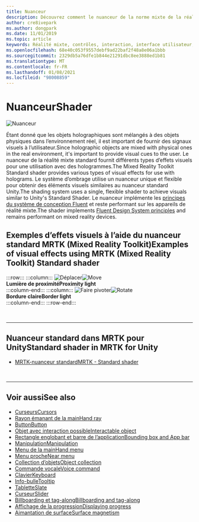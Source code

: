 ```yaml
---
title: Nuanceur
description: Découvrez comment le nuanceur de la norme mixte de la réalité fournit différents types d’effets visuels qui peuvent être utilisés avec des hologrammes dans vos applications de réalité mixte.
author: cre8ivepark
ms.author: dongpark
ms.date: 11/01/2019
ms.topic: article
keywords: Réalité mixte, contrôles, interaction, interface utilisateur, expérience utilisateur, nuanceur, casque de réalité mixte, casque de réalité mixte, casque de réalité virtuelle, HoloLens, MRTK, boîte à outils de réalité mixte, effets visuels
ms.openlocfilehash: 68e40c053f9557debf9ad22baf2f48a8e06a1bbb
ms.sourcegitcommit: 2329db5a76dfe1b844e21291dbc8ee3888ed1b81
ms.translationtype: MT
ms.contentlocale: fr-FR
ms.lasthandoff: 01/08/2021
ms.locfileid: "98008859"
---
```

# <a name="shader"></a><span data-ttu-id="474a2-104">Nuanceur</span><span class="sxs-lookup"><span data-stu-id="474a2-104">Shader</span></span>

![Nuanceur](images/UX_Hero_StandardShader.jpg)

<span data-ttu-id="474a2-106">Étant donné que les objets holographiques sont mélangés à des objets physiques dans l’environnement réel, il est important de fournir des signaux visuels à l’utilisateur.</span><span class="sxs-lookup"><span data-stu-id="474a2-106">Since holographic objects are mixed with physical ones in the real environment, it's important to provide visual cues to the user.</span></span> <span data-ttu-id="474a2-107">Le nuanceur de la réalité mixte standard fournit différents types d’effets visuels pour une utilisation avec des hologrammes.</span><span class="sxs-lookup"><span data-stu-id="474a2-107">The Mixed Reality Toolkit Standard shader provides various types of visual effects for use with holograms.</span></span> <span data-ttu-id="474a2-108">Le système d’ombrage utilise un nuanceur unique et flexible pour obtenir des éléments visuels similaires au nuanceur standard Unity.</span><span class="sxs-lookup"><span data-stu-id="474a2-108">The shading system uses a single, flexible shader to achieve visuals similar to Unity's Standard Shader.</span></span> <span data-ttu-id="474a2-109">Le nuanceur implémente les [principes du système de conception Fluent](https://www.microsoft.com/design/fluent/#/) et reste performant sur les appareils de réalité mixte.</span><span class="sxs-lookup"><span data-stu-id="474a2-109">The shader implements [Fluent Design System principles](https://www.microsoft.com/design/fluent/#/) and remains performant on mixed reality devices.</span></span>
<br>

## <a name="examples-of-visual-effects-using-mrtk-mixed-reality-toolkit-standard-shader"></a><span data-ttu-id="474a2-110">Exemples d’effets visuels à l’aide du nuanceur standard MRTK (Mixed Reality Toolkit)</span><span class="sxs-lookup"><span data-stu-id="474a2-110">Examples of visual effects using MRTK (Mixed Reality Toolkit) Standard shader</span></span> 
:::row:::
    :::column:::
       <span data-ttu-id="474a2-111">![Déplacer](images/UX_Button_Affordance_ProximityLight.jpg)</span><span class="sxs-lookup"><span data-stu-id="474a2-111">![Move](images/UX_Button_Affordance_ProximityLight.jpg)</span></span><br>
       <span data-ttu-id="474a2-112">**Lumière de proximité**</span><span class="sxs-lookup"><span data-stu-id="474a2-112">**Proximity light**</span></span><br>
    :::column-end:::
    :::column:::
       <span data-ttu-id="474a2-113">![Faire pivoter](images/UX_Button_Affordance_FocusHighlight.jpg)</span><span class="sxs-lookup"><span data-stu-id="474a2-113">![Rotate](images/UX_Button_Affordance_FocusHighlight.jpg)</span></span><br>
        <span data-ttu-id="474a2-114">**Bordure claire**</span><span class="sxs-lookup"><span data-stu-id="474a2-114">**Border light**</span></span><br>
    :::column-end:::
:::row-end:::

<br>

---

## <a name="standard-shader-in-mrtk-for-unity"></a><span data-ttu-id="474a2-115">Nuanceur standard dans MRTK pour Unity</span><span class="sxs-lookup"><span data-stu-id="474a2-115">Standard shader in MRTK for Unity</span></span>

* [<span data-ttu-id="474a2-116">MRTK-nuanceur standard</span><span class="sxs-lookup"><span data-stu-id="474a2-116">MRTK - Standard shader</span></span>](https://microsoft.github.io/MixedRealityToolkit-Unity/Documentation/README_MRTKStandardShader.html)

<br>

---

## <a name="see-also"></a><span data-ttu-id="474a2-117">Voir aussi</span><span class="sxs-lookup"><span data-stu-id="474a2-117">See also</span></span>

* [<span data-ttu-id="474a2-118">Curseurs</span><span class="sxs-lookup"><span data-stu-id="474a2-118">Cursors</span></span>](cursors.md)
* [<span data-ttu-id="474a2-119">Rayon émanant de la main</span><span class="sxs-lookup"><span data-stu-id="474a2-119">Hand ray</span></span>](point-and-commit.md)
* [<span data-ttu-id="474a2-120">Button</span><span class="sxs-lookup"><span data-stu-id="474a2-120">Button</span></span>](button.md)
* [<span data-ttu-id="474a2-121">Objet avec interaction possible</span><span class="sxs-lookup"><span data-stu-id="474a2-121">Interactable object</span></span>](interactable-object.md)
* [<span data-ttu-id="474a2-122">Rectangle englobant et barre de l’application</span><span class="sxs-lookup"><span data-stu-id="474a2-122">Bounding box and App bar</span></span>](app-bar-and-bounding-box.md)
* [<span data-ttu-id="474a2-123">Manipulation</span><span class="sxs-lookup"><span data-stu-id="474a2-123">Manipulation</span></span>](direct-manipulation.md)
* [<span data-ttu-id="474a2-124">Menu de la main</span><span class="sxs-lookup"><span data-stu-id="474a2-124">Hand menu</span></span>](hand-menu.md)
* [<span data-ttu-id="474a2-125">Menu proche</span><span class="sxs-lookup"><span data-stu-id="474a2-125">Near menu</span></span>](near-menu.md)
* [<span data-ttu-id="474a2-126">Collection d’objets</span><span class="sxs-lookup"><span data-stu-id="474a2-126">Object collection</span></span>](object-collection.md)
* [<span data-ttu-id="474a2-127">Commande vocale</span><span class="sxs-lookup"><span data-stu-id="474a2-127">Voice command</span></span>](voice-input.md)
* [<span data-ttu-id="474a2-128">Clavier</span><span class="sxs-lookup"><span data-stu-id="474a2-128">Keyboard</span></span>](keyboard.md)
* [<span data-ttu-id="474a2-129">Info-bulle</span><span class="sxs-lookup"><span data-stu-id="474a2-129">Tooltip</span></span>](tooltip.md)
* [<span data-ttu-id="474a2-130">Tablette</span><span class="sxs-lookup"><span data-stu-id="474a2-130">Slate</span></span>](slate.md)
* [<span data-ttu-id="474a2-131">Curseur</span><span class="sxs-lookup"><span data-stu-id="474a2-131">Slider</span></span>](slider.md)
* [<span data-ttu-id="474a2-132">Billboarding et tag-along</span><span class="sxs-lookup"><span data-stu-id="474a2-132">Billboarding and tag-along</span></span>](billboarding-and-tag-along.md)
* [<span data-ttu-id="474a2-133">Affichage de la progression</span><span class="sxs-lookup"><span data-stu-id="474a2-133">Displaying progress</span></span>](progress.md)
* [<span data-ttu-id="474a2-134">Aimantation de surface</span><span class="sxs-lookup"><span data-stu-id="474a2-134">Surface magnetism</span></span>](surface-magnetism.md)
